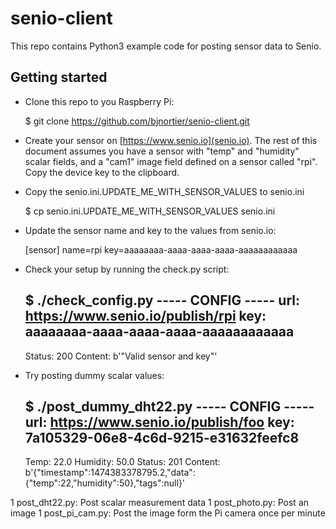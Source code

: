 # senio-client

This repo contains Python3 example code for posting sensor data to Senio.

## Getting started

- Clone this repo to you Raspberry Pi:

    $ git clone https://github.com/bjnortier/senio-client.git

- Create your sensor on [https://www.senio.io](senio.io). The rest of this document assumes you have a sensor with "temp" and "humidity" scalar fields, and a "cam1" image field defined on a sensor called "rpi". Copy the device key
to the clipboard.

- Copy the senio.ini.UPDATE_ME_WITH_SENSOR_VALUES to senio.ini


    $ cp senio.ini.UPDATE_ME_WITH_SENSOR_VALUES senio.ini

- Update the sensor name and key to the values from senio.io:


    [sensor]
    name=rpi
    key=aaaaaaaa-aaaa-aaaa-aaaa-aaaaaaaaaaaa

- Check your setup by running the check.py script:


    $ ./check_config.py
    ----- CONFIG -----
    url: https://www.senio.io/publish/rpi
    key: aaaaaaaa-aaaa-aaaa-aaaa-aaaaaaaaaaaa
    -------------------
    Status: 200
    Content: b'"Valid sensor and key"'

- Try posting dummy scalar values:


    $ ./post_dummy_dht22.py
    ----- CONFIG -----
    url: https://www.senio.io/publish/foo
    key: 7a105329-06e8-4c6d-9215-e31632feefc8
    -------------------
    Temp: 22.0 Humidity: 50.0
    Status: 201
    Content:     b'{"timestamp":1474383378795.2,"data":{"temp":22,"humidity":50},"tags":null}'




1 post_dht22.py: Post scalar measurement data
1 post_photo.py: Post an image
1 post_pi_cam.py: Post the image form the Pi camera once per minute
